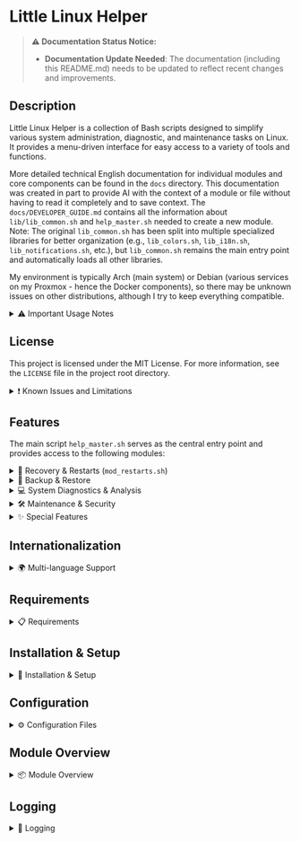 # Little Linux Helper

> **⚠️ Documentation Status Notice:**
> - **Documentation Update Needed**: The documentation (including this README.md) needs to be updated to reflect recent changes and improvements.

## Description

Little Linux Helper is a collection of Bash scripts designed to simplify various system administration, diagnostic, and maintenance tasks on Linux. It provides a menu-driven interface for easy access to a variety of tools and functions.

More detailed technical English documentation for individual modules and core components can be found in the `docs` directory. This documentation was created in part to provide AI with the context of a module or file without having to read it completely and to save context.
The `docs/DEVELOPER_GUIDE.md` contains all the information about `lib/lib_common.sh` and `help_master.sh` needed to create a new module.
Note: The original `lib_common.sh` has been split into multiple specialized libraries for better organization (e.g., `lib_colors.sh`, `lib_i18n.sh`, `lib_notifications.sh`, etc.), but `lib_common.sh` remains the main entry point and automatically loads all other libraries.

My environment is typically Arch (main system) or Debian (various services on my Proxmox - hence the Docker components), so there may be unknown issues on other distributions, although I try to keep everything compatible.

<details>
<summary>⚠️ Important Usage Notes</summary>

**Please carefully consider the following points before using the scripts from this repository:**

* **Not a professional programmer:** I'm not actually a programmer. These scripts were created as a hobby project and for simplification. They may therefore contain suboptimal approaches, errors, or inefficient methods.
* **Use at your own risk:** The use of the scripts provided here is entirely at your own risk. I assume no responsibility or liability for possible data loss, system instabilities, damage to hardware or software, or any other direct or indirect consequences that could result from using these scripts. It is strongly recommended to always create backups of your important data and system before performing critical operations.
* **AI-generated content:** A significant portion of the scripts and accompanying documentation was created with the assistance of Artificial Intelligence (AI). Although I have endeavored to test the functionality and verify the information, the scripts may contain errors, unexpected behavior, or logical flaws attributable to the AI generation process. Be aware of this circumstance and critically review the code before deploying it, especially in production or sensitive environments.

</details>

## License

This project is licensed under the MIT License. For more information, see the `LICENSE` file in the project root directory.

<details>
<summary>❗ Known Issues and Limitations</summary>

Here is a list of known issues, limitations, or behaviors you might encounter when using the scripts.
* **Backups:**
    * **BTRFS Backup:** The BTRFS backup and restore functions are now moved to the modules `modules/backup/mod_btrfs_backup.sh` and `modules/backup/mod_btrfs_restore.sh`. The other backup methods (TAR, RSYNC) are less intensively tested.
* **Advanced Log Analysis (`scripts/advanced_log_analyzer.py`):**
    * This script is less intensively tested and has known limitations regarding log format recognition, character encoding, and the complexity of its regular expressions (see `docs/advanced_log_analyzer.md` for details).

</details>

## Features

The main script `help_master.sh` serves as the central entry point and provides access to the following modules:

<details>
<summary>🔄 Recovery & Restarts (<code>mod_restarts.sh</code>)</summary>

* Restart the login manager (display manager).
* Restart the sound system (PipeWire, PulseAudio, ALSA).
* Restart the desktop environment (KDE, GNOME, XFCE, Cinnamon, MATE, LXDE, LXQt).
* Restart network services (NetworkManager, systemd-networkd, dhcpcd, systemd-resolved).

</details>

<details>
<summary>💾 Backup & Restore</summary>

* **BTRFS Snapshot Backup & Restore** (`modules/backup/mod_btrfs_backup.sh`, `modules/backup/mod_btrfs_restore.sh`):
    * Creation and management of snapshots for subvolumes `@` and `@home`.
    * Transfer of snapshots to backup destination using `btrfs send/receive`.
    * Integrated integrity checking, marker files, automatic cleanup, manual and automatic deletion, status display, and desktop notifications.
    * Restoration of complete systems, individual subvolumes, or individual folders from snapshots – with dry-run support.
    * Detailed technical description: see `docs/mod_btrfs_backup.md` and `docs/mod_btrfs_restore.md`.
* **TAR Archive Backup & Restore** (`modules/backup/mod_backup.sh`):
    * Creation of compressed TAR archives (`.tar.gz`) from selected directories.
    * Configurable exclusion lists and retention policies.
    * Restoration to original location, temporary directory, or custom path.
* **RSYNC Backup & Restore** (`modules/backup/mod_backup.sh`):
    * Backups with `rsync` (full or incremental, with hardlinks for space savings).
    * Selection of source directories and exclusion lists.
    * Restoration to original location, temporary directory, or custom path.
* **Backup Status and Configuration**:
    * Display of current backup status (online/offline, free disk space, existing backups, latest backups, total size).
    * Display and modification of backup configuration (target path, directory, retention, temporary snapshot directory).

</details>

<details>
<summary>💻 System Diagnostics & Analysis</summary>

* **System Information Display (`mod_system_info.sh`)**:
    * Display of operating system and kernel details.
    * CPU information.
    * RAM usage and memory statistics.
    * Listing of PCI and USB devices.
    * Disk overview (block devices, file systems, mount points).
    * Display of top processes by CPU and memory usage.
    * Network configuration (interfaces, routes, active connections, hostname, DNS).
    * Temperatures and sensor values (requires `lm-sensors`).
* **Disk Tools (`mod_disk.sh`)**:
    * Display of mounted drives and block devices.
    * Reading S.M.A.R.T. values (requires `smartmontools`).
    * Checking file access to folders (requires `lsof`).
    * Analysis of disk usage (with `df` and optionally `ncdu`).
    * Testing disk speed (requires `hdparm`).
    * File system verification (requires `fsck`).
    * Checking disk health status (requires `smartmontools`).
    * Display of largest files in a directory.
* **Log Analysis Tools (`mod_logs.sh`)**:
    * Display of logs from the last X minutes (current and previous boot, may require `journalctl`).
    * Display logs of a specific systemd service (requires `journalctl`).
    * Display Xorg logs.
    * Display and filter dmesg output.
    * Display package manager logs (supports pacman, apt, dnf, yay).
    * **Advanced Log Analysis (`scripts/advanced_log_analyzer.py`)**:
        * Performs more detailed analysis of log files (requires Python 3, typically as `python3` command).
        * Supports formats like Syslog, Journald (text export), and Apache (Common/Combined), including automatic format detection.
        * Shows general statistics (total entries, error count, error rate).
        * Lists frequent error messages or error status codes.
        * Analyzes temporal distribution of log entries (e.g., per hour).
        * Identifies top sources (programs/services for Syslog, IP addresses for Apache).
        * Offers options for customizing output (e.g., number of top entries, summary only, errors only).
        * *Note: This script offers advanced features but should be used with care and understanding of its functionality, especially considering the general project notes*.

</details>

<details>
<summary>🛠️ Maintenance & Security</summary>

* **Package Management & Updates (`mod_packages.sh`)**:
    * System updates (supports pacman, apt, dnf, yay).
    * Updates of alternative package managers (Flatpak, Snap, Nix).
    * Search and removal of orphaned packages.
    * Package cache cleanup.
    * Search and installation of packages.
    * Display of installed packages (including alternative sources).
    * Display of package manager logs.
* **Security Checks (`mod_security.sh`)**:
    * Display of open network ports (requires `ss`, optionally `nmap`).
    * Display of failed login attempts.
    * Check system for rootkits (requires `rkhunter`, optionally `chkrootkit`).
    * Check firewall status (UFW, firewalld, iptables).
    * Check for security updates.
    * Verification of password policies and user accounts.
    * **Docker Security Check**:
        * Analyzes Docker Compose files (`docker-compose.yml`, `compose.yml`) for common security issues.
        * Search path for Compose files, search depth, and directories to exclude are configurable.
        * Provides interactive configuration of the search path if the current path is invalid or needs to be changed.
        * Performs a series of checks, including:
            * Missing update management labels (e.g., for Diun, Watchtower).
            * Insecure permissions for `.env` files.
            * Too open permissions for directories containing Compose files.
            * Use of `:latest` image tags or images without specific versioning. (Disabled by default in `config/docker.conf.example`.)
            * Configuration of containers with `privileged: true`.
            * Mounting critical host paths as volumes (e.g., `/`, `/etc`, `/var/run/docker.sock`). (Currently not output in the summary.)
            * Ports exposed on `0.0.0.0`, making services available to all network interfaces.
            * Use of potentially dangerous Linux capabilities (e.g., `SYS_ADMIN`, `NET_ADMIN`).
            * Disabled security options like `apparmor:unconfined` or `seccomp:unconfined`.
            * Occurrence of known default passwords in environment variables.
            * Direct embedding of sensitive data (e.g., API keys, tokens) instead of environment variables. (currently not working properly)
        * Optionally displays a list of currently running Docker containers. (Disabled by default in `config/docker.conf.example`.)
        * Provides a summary of found potential issues with recommendations.

</details>

<details>
<summary>✨ Special Features</summary>

* Collect important debug information in a file.

</details>

## Internationalization

<details>
<summary>🌍 Multi-language Support</summary>

Little Linux Helper supports multiple languages for the user interface. The internationalization system enables a consistent and user-friendly experience in different languages.

**Supported Languages:**
* **German (de)**: Full translation support for all modules
* **English (en)**: Full translation support for all modules (default language and fallback)
* **Spanish (es)**: Only scattered internal translations (log entries, etc.), practically unusable
* **French (fr)**: Only scattered internal translations (log entries, etc.), practically unusable

**Language Selection:**
* **Automatic Detection**: The system automatically detects the system language based on environment variables (`LANG`, `LC_ALL`, `LC_MESSAGES`)
* **Manual Configuration**: The language can be set in the `config/general.conf` file with the `CFG_LH_LANG` setting
* **Fallback Mechanism**: For missing translations or unsupported languages, the system automatically falls back to English

**Language Configuration:**
```bash
# In config/general.conf
CFG_LH_LANG="auto"    # Automatic system language detection
CFG_LH_LANG="de"      # German
CFG_LH_LANG="en"      # English
CFG_LH_LANG="es"      # Spanish (practically unusable, only internal messages)
CFG_LH_LANG="fr"      # French (practically unusable, only internal messages)
```

**Technical Details:**
* All user texts are retrieved through the `lh_msg()` system
* Translation files are located in the `lang/` directory, organized by language codes
* The system first loads English as a fallback base and then overwrites with the desired language
* Missing translation keys are automatically logged and displayed as `[KEY]`

</details>

## Requirements

<details>
<summary>📋 Requirements</summary>

* Bash shell
* Standard Linux utilities (such as `grep`, `awk`, `sed`, `find`, `df`, `lsblk`, `ip`, `ps`, `free`, `tar`, `rsync`, `btrfs-progs`, etc.)
* Some functions may require root privileges and will use `sudo` if necessary.
* For specific functions, additional packages are required that the script will attempt to install as needed:
    * `btrfs-progs` (for BTRFS backup/restore)
    * `rsync` (for RSYNC backup/restore)
    * `smartmontools` (for S.M.A.R.T. values and disk health status)
    * `lsof` (for file access checking)
    * `hdparm` (for disk speed testing)
    * `ncdu` (for interactive disk analysis, optional)
    * `util-linux` (contains `fsck`)
    * `iproute2` (contains `ss`)
    * `rkhunter` (for rootkit checking)
    * `chkrootkit` (optional, for additional rootkit checking)
    * `lm-sensors` (for temperature and sensor values)
    * `nmap` (optional, for local port scanning)
    * **Desktop notifications:** `libnotify` (provides `notify-send`), `zenity`, or `kdialog`.
    * Python 3 (typically as `python` or `python3` command; for advanced log analysis)
    * `pacman-contrib` (for `paccache` on Arch-based systems, if not available)
    * `expac` (for recently installed packages on Arch-based systems)

The script attempts to automatically detect the package manager in use (pacman, yay, apt, dnf). It also recognizes alternative package managers like Flatpak, Snap, Nix, and AppImage.

</details>

## Installation & Setup

<details>
<summary>🚀 Installation & Setup</summary>

1. Clone the repository or download the scripts.
2. Make sure the main script `help_master.sh` is executable:
    ```bash
    chmod +x help_master.sh
    ```

</details>

## Configuration

<details>
<summary>⚙️ Configuration Files</summary>

Little Linux Helper uses configuration files to customize certain aspects of its behavior. These files are located in the `config/` directory.

When the main script (`help_master.sh`) is started for the first time, default configuration files are automatically created if they don't already exist. This is done by copying template files with the `.example` extension (e.g., `backup.conf.example`) to their active counterparts without the suffix (e.g., `backup.conf`).

**Important:** You will be notified when a configuration file is first created. It is recommended to review these newly created `.conf` files and adapt them to your specific needs if necessary.

Configuration files are currently used for the following modules:
* **General Settings (`help_master.sh`)**: Language, logging behavior, and other basic settings (`config/general.conf`).
* **Backup & Restore (`modules/backup/mod_backup.sh`, `modules/backup/mod_btrfs_backup.sh`, `modules/backup/mod_btrfs_restore.sh`)**: Settings for backup paths, retention policies, etc. (`config/backup.conf`).
* **Docker Security Check (`mod_security.sh`)**: Settings for search paths, warnings to skip, etc. (`config/docker.conf`).

</details>

## Module Overview

<details>
<summary>📦 Module Overview</summary>

The project is divided into modules to organize functionality:

* **`lib/lib_common.sh`**: The heart of the project. Contains central functions used by all modules such as:
    * A unified logging system.
    * Functions for command checking and automatic dependency installation.
    * Standardized user interactions (yes/no questions, input prompts).
    * Detection of system components (package managers, etc.).
    * Management of colored terminal output for better readability.
    * Complex logic for determining the active desktop user.
    * The ability to send **desktop notifications** to the user.
* **`modules/mod_restarts.sh`**: Provides options for restarting services and the desktop environment.
* **`modules/backup/mod_backup.sh`**: Provides backup and restore functions using TAR and RSYNC.
* **`modules/backup/mod_btrfs_backup.sh`**: BTRFS-specific backup functions (snapshots, transfer, integrity checking, markers, cleanup, status, etc.).
* **`modules/backup/mod_btrfs_restore.sh`**: BTRFS-specific restore functions (complete system, individual subvolumes, folders, and dry-run).
* **`modules/mod_system_info.sh`**: Displays detailed system information.
* **`modules/mod_disk.sh`**: Tools for disk analysis and maintenance.
* **`modules/mod_logs.sh`**: Analysis of system and application logs.
* **`modules/mod_packages.sh`**: Package management, system updates, cleanup.
* **`modules/mod_security.sh`**: Security checks, Docker security, network, rootkit checking.

</details>

## Logging

<details>
<summary>📜 Logging</summary>

All actions are logged to help with tracking and troubleshooting.

* **Location:** Log files are created in the `logs` subdirectory within the project directory. A separate subfolder is created for each month (e.g., `logs/2025-06`).
* **Filenames:** General log files receive a timestamp indicating when the script was started. Backup and restore-specific logs are also timestamped to capture each session separately.

</details>
